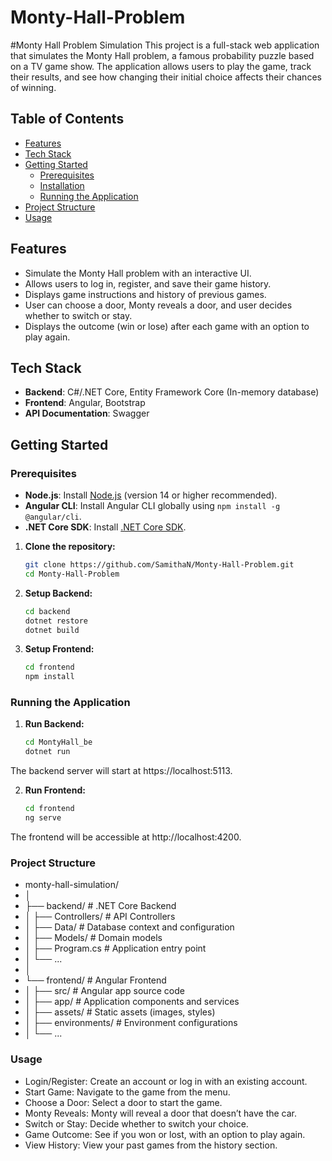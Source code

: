 # Monty-Hall-Problem

#Monty Hall Problem Simulation
This project is a full-stack web application that simulates the Monty Hall problem, a famous probability puzzle based on a TV game show. The application allows users to play the game, track their results, and see how changing their initial choice affects their chances of winning.

## Table of Contents
- [Features](#features)
- [Tech Stack](#tech-stack)
- [Getting Started](#getting-started)
  - [Prerequisites](#prerequisites)
  - [Installation](#installation)
  - [Running the Application](#running-the-application)
- [Project Structure](#project-structure)
- [Usage](#usage)

## Features

- Simulate the Monty Hall problem with an interactive UI.
- Allows users to log in, register, and save their game history.
- Displays game instructions and history of previous games.
- User can choose a door, Monty reveals a door, and user decides whether to switch or stay.
- Displays the outcome (win or lose) after each game with an option to play again.

## Tech Stack

- **Backend**: C#/.NET Core, Entity Framework Core (In-memory database)
- **Frontend**: Angular, Bootstrap
- **API Documentation**: Swagger

## Getting Started

### Prerequisites

- **Node.js**: Install [Node.js](https://nodejs.org/) (version 14 or higher recommended).
- **Angular CLI**: Install Angular CLI globally using `npm install -g @angular/cli`.
- **.NET Core SDK**: Install [.NET Core SDK](https://dotnet.microsoft.com/download).
  
1. **Clone the repository:**
   ```sh
   git clone https://github.com/SamithaN/Monty-Hall-Problem.git 
   cd Monty-Hall-Problem
   ```

2. **Setup Backend:**
   ```sh
   cd backend
   dotnet restore
   dotnet build
   ```
3. **Setup Frontend:**
   ```sh
   cd frontend
   npm install
   ```
### Running the Application

1. **Run Backend:**
   ```sh
   cd MontyHall_be
   dotnet run
   ```
The backend server will start at https://localhost:5113.

2. **Run Frontend:**
   ```sh
   cd frontend
   ng serve
   ```
The frontend will be accessible at http://localhost:4200.

### Project Structure

- monty-hall-simulation/
- │
- ├── backend/               # .NET Core Backend
- │    ├── Controllers/       # API Controllers
- │    ├── Data/              # Database context and configuration
- │    ├── Models/            # Domain models
- │    ├── Program.cs         # Application entry point
- │    └── ...                
- │
- └── frontend/              # Angular Frontend
- │   ├── src/               # Angular app source code
- │   ├── app/               # Application components and services
- │   ├── assets/            # Static assets (images, styles)
- │   ├── environments/      # Environment configurations
- │   └── ...
  
### Usage
- Login/Register: Create an account or log in with an existing account.
- Start Game: Navigate to the game from the menu.
- Choose a Door: Select a door to start the game.
- Monty Reveals: Monty will reveal a door that doesn’t have the car.
- Switch or Stay: Decide whether to switch your choice.
- Game Outcome: See if you won or lost, with an option to play again.
- View History: View your past games from the history section.
